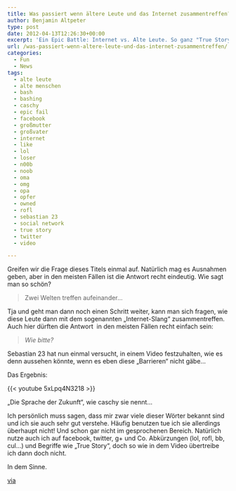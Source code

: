 ```yaml
---
title: Was passiert wenn ältere Leute und das Internet zusammentreffen?
author: Benjamin Altpeter
type: post
date: 2012-04-13T12:26:30+00:00
excerpt: 'Ein Epic Battle: Internet vs. Alte Leute. So ganz "True Story" ist das jetzt zwar nicht, aber who cares? ;)'
url: /was-passiert-wenn-altere-leute-und-das-internet-zusammentreffen/
categories:
  - Fun
  - News
tags:
  - alte leute
  - alte menschen
  - bash
  - bashing
  - caschy
  - epic fail
  - facebook
  - großmutter
  - großvater
  - internet
  - like
  - lol
  - loser
  - n00b
  - noob
  - oma
  - omg
  - opa
  - opfer
  - owned
  - rofl
  - sebastian 23
  - social network
  - true story
  - twitter
  - video

---
```

Greifen wir die Frage dieses Titels einmal auf. Natürlich mag es Ausnahmen geben, aber in den meisten Fällen ist die Antwort recht eindeutig. Wie sagt man so schön?

> Zwei Welten treffen aufeinander&#8230;

Tja und geht man dann noch einen Schritt weiter, kann man sich fragen, wie diese Leute dann mit dem sogenannten &#8222;Internet-Slang&#8220; zusammentreffen. Auch hier dürften die Antwort  in den meisten Fällen recht einfach sein:

> _Wie bitte?_

Sebastian 23 hat nun einmal versucht, in einem Video festzuhalten, wie es denn aussehen könnte, wenn es eben diese &#8222;Barrieren&#8220; nicht gäbe&#8230;
  
Das Ergebnis:

{{< youtube 5xLpq4N3218 >}}
  
&#8222;Die Sprache der Zukunft&#8220;, wie caschy sie nennt&#8230;

Ich persönlich muss sagen, dass mir zwar viele dieser Wörter bekannt sind und ich sie auch sehr gut verstehe. Häufig benutzen tue ich sie allerdings überhaupt nicht! Und schon gar nicht im gesprochenen Bereich. Natürlich nutze auch ich auf facebook, twitter, g+ und Co. Abkürzungen (lol, rofl, bb, cul&#8230;) und Begriffe wie &#8222;True Story&#8220;, doch so wie in dem Video übertreibe ich dann doch nicht.

In dem Sinne.

<a title="Artikel bei caschy" href="http://stadt-bremerhaven.de/sprache-in-der-zukunft-wie-das-internet-veraendert">via</a>
